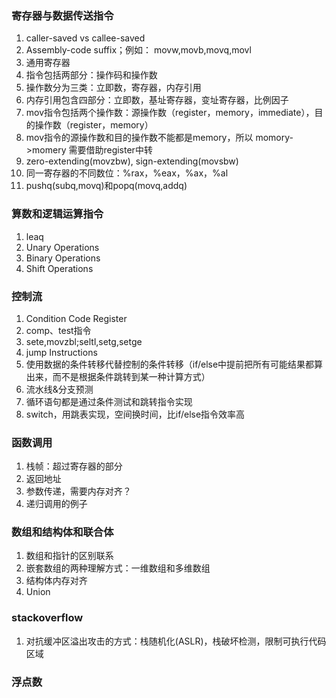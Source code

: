 ### 寄存器与数据传送指令

1. caller-saved vs callee-saved
2. Assembly-code suffix；例如： movw,movb,movq,movl
3. 通用寄存器
4. 指令包括两部分：操作码和操作数
5. 操作数分为三类：立即数，寄存器，内存引用
6. 内存引用包含四部分：立即数，基址寄存器，变址寄存器，比例因子
7. mov指令包括两个操作数：源操作数（register，memory，immediate），目的操作数（register，memory）
8. mov指令的源操作数和目的操作数不能都是memory，所以 momory->momery 需要借助register中转
9. zero-extending(movzbw), sign-extending(movsbw)
10. 同一寄存器的不同数位：%rax，%eax，%ax，%al
11. pushq(subq,movq)和popq(movq,addq)

### 算数和逻辑运算指令

1. leaq
2. Unary Operations
3. Binary Operations
4. Shift Operations


### 控制流

1. Condition Code Register
2. comp、test指令
3. sete,movzbl;seltl,setg,setge
4. jump Instructions
5. 使用数据的条件转移代替控制的条件转移（if/else中提前把所有可能结果都算出来，而不是根据条件跳转到某一种计算方式）
6. 流水线&分支预测
7. 循环语句都是通过条件测试和跳转指令实现
8. switch，用跳表实现，空间换时间，比if/else指令效率高

### 函数调用

1. 栈帧：超过寄存器的部分
2. 返回地址
3. 参数传递，需要内存对齐？
4. 递归调用的例子

### 数组和结构体和联合体

1. 数组和指针的区别联系
2. 嵌套数组的两种理解方式：一维数组和多维数组
3. 结构体内存对齐
4. Union

### stackoverflow

1. 对抗缓冲区溢出攻击的方式：栈随机化(ASLR)，栈破坏检测，限制可执行代码区域

### 浮点数